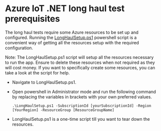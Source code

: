 
# Azure IoT .NET long haul test prerequisites

The long haul tests require some Azure resources to be set up and configured. Running the [LongHaulSetup.ps1](LongHaulSetup.ps1) powershell script is a convenient way of getting all the resources setup with the required configuration.

Note: The LongHaulSetup.ps1 script will setup all the resources necessary to run the app. Ensure to delete these resources when not required as they will cost money. If you want to specifically create some resources, you can take a look at the script for help.

- Navigate to LongHaulSetup.ps1.

- Open powershell in Administrator mode and run the following command by replacing the variables in brackets with your own preferred values.
  
  ```Shell
  .\LongHaulSetup.ps1 -SubscriptionId [yourSubscriptionId] -Region [YourRegion] -ResourceGroup [ResourceGroupName]
  ```

- LongHaulSetup.ps1 is a one-time script till you want to tear down the resources.
